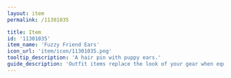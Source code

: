```yaml
---
layout: item
permalink: /11301035

title: Item
id: '11301035'
item_name: 'Fuzzy Friend Ears'
icon_url: 'item/icon/11301035.png'
tooltip_description: 'A hair pin with puppy ears.'
guide_description: 'Outfit items replace the look of your gear when equipped.'
---
```

